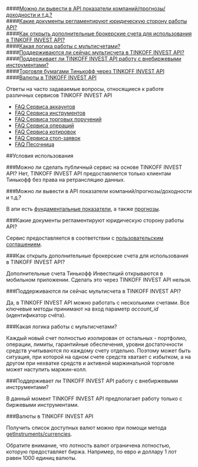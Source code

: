 ####[Можно ли вывести в API показатели компаний/прогнозы/доходности и т.д.?](#6.1)  
####[Какие документы регламентируют юридическую сторону работы API? ](#6.2)  
####[Как открыть дополнительные брокерские счета для использования в TINKOFF INVEST API?](#6.3)  
####[Какая логика работы с мультисчетами?](#6.4)  
####[Поддерживаются ли сейчас мультисчета в TINKOFF INVEST API?](#6.5)  
####[Поддерживает ли TINKOFF INVEST API работу с внебиржевыми инструментами?](#6.6)  
####[Торговля бумагами Тинькофф через TINKOFF INVEST API](#6.7)
####[Валюты в TINKOFF INVEST API](#6.8)

Ответы на часто задаваемые вопросы, относящиеся к работе различных сервисов TINKOFF INVEST API

* [FAQ Сервиса аккаунтов](/investAPI/faq_users/)
* [FAQ Сервиса инструментов](/investAPI/faq_instruments/)
* [FAQ Сервиса торговых поручений](/investAPI/faq_orders/)
* [FAQ Сервиса операций](/investAPI/faq_operations/)
* [FAQ Сервиса котировок](/investAPI/faq_marketdata/)
* [FAQ Сервиса стоп-заявок](/investAPI/faq_stoporders/)
* [FAQ Песочница](/investAPI/faq_sandbox/)


##Условия использования

###Можно ли сделать публичный сервис на основе TINKOFF INVEST API?
Нет, TINKOFF INVEST API предоставляется только клиентам Тинькофф без права на ретрансляцию данных.

###Можно ли вывести в API показатели компаний/прогнозы/доходности и т.д.? <a id="6.1"></a>

В апи есть [фундаментальные показатели](/investAPI/instruments/#getassetfundamentalsresponse), а также [прогнозы](/investAPI/instruments/#getconsensusforecasts).

###Какие документы регламентируют юридическую сторону работы API? <a id="6.2"></a>

Сервис предоставляется в соответствии с [пользовательским соглашением](https://www.tinkoff.ru/about/documents/disclosure/).

###Как открыть дополнительные брокерские счета для использования в TINKOFF INVEST API? <a id="6.3"></a>

Дополнительные счета Тинькофф Инвестиций открываются в мобильном приложении. Сделать это 
через TINKOFF INVEST API нельзя.


###Поддерживаются ли сейчас мультисчета в TINKOFF INVEST API? <a id="6.5"></a>

Да, в TINKOFF INVEST API можно работать с несколькими счетами. Все ключевые методы принимают
на вход параметр *account_id* (идентификатор счёта).


###Какая логика работы с мультисчетами? <a id="6.4"></a>

Каждый новый счет полностью изолирован от остальных - портфолио, операции, лимиты,
гарантийные обеспечения, уровни достаточности средств учитываются по каждому счету
отдельно. Поэтому может быть ситуация, при которой на одном счете средств хватает с
избытком, а на другом при нехватке средств и активной маржинальной торговле может
наступить маржин-колл.


###Поддерживает ли TINKOFF INVEST API работу с внебиржевыми инструментами? <a id="6.6"></a>

В данный момент TINKOFF INVEST API предполагает работу только с биржевыми инструментами.


###Валюты в TINKOFF INVEST API <a id="6.8"></a>

Получить список доступных валют можно при помощи метода [getInstruments/currencies](/investAPI/instruments#currencies).

Обратите внимание, что лотность валют ограничена лотностью, которую предоставляет биржа. Например, по евро и доллару 1 лот равен 1000 единиц валюты.
